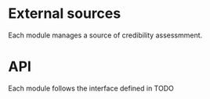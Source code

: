 # External sources

Each module manages a source of credibility assessmment.

# API

Each module follows the interface defined in TODO
